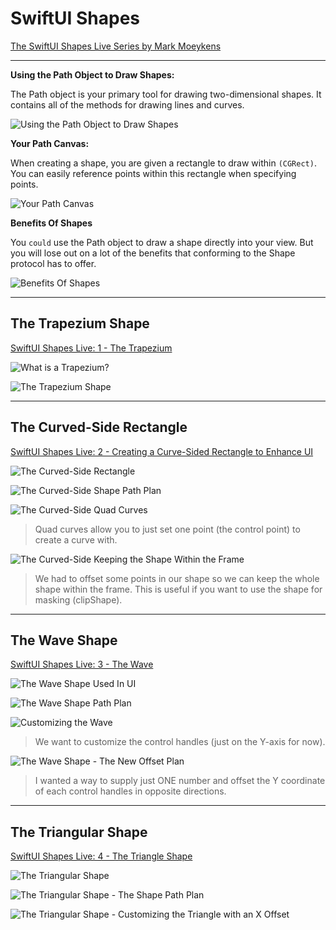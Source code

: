 # SwiftUI Shapes

[ The SwiftUI Shapes Live Series by Mark Moeykens ](https://www.bigmountainstudio.com/courses/shapes)

---

**Using the Path Object to Draw Shapes:**

The Path object is your primary tool for drawing two-dimensional shapes. It contains all of the methods for drawing lines and curves.

![Using the Path Object to Draw Shapes](./UsingThePathObjectToDrawShapes.png "Using the Path Object to Draw Shapes")

**Your Path Canvas:**

When creating a shape, you are given a rectangle to draw within `(CGRect)`. You can easily reference points within this rectangle when specifying points.

![Your Path Canvas](./YourPathCanvas.png "Your Path Canvas")

**Benefits Of Shapes**

You `could` use the Path object to draw a shape directly into your view. But you will lose out on a lot of the benefits that conforming to the Shape protocol has to offer.

![Benefits Of Shapes](./BenefitsOfShapes.png "Benefits Of Shapes")

---

## The Trapezium Shape

[SwiftUI Shapes Live: 1 - The Trapezium](https://www.youtube.com/watch?v=d0Lc5ImoWDQ)

![What is a Trapezium?](./WhatIsATrapezium.png "What is a Trapezium?")

![The Trapezium Shape](./TheTrapeziumShape.png "The Trapezium Shape")

---

## The Curved-Side Rectangle

[SwiftUI Shapes Live: 2 - Creating a Curve-Sided Rectangle to Enhance UI](https://www.youtube.com/watch?v=7_vScyZP6EM)

![The Curved-Side Rectangle](./TheCurvedSideRectangle.png "The Curved-Side Rectangle")

![The Curved-Side Shape Path Plan](./TheCurvedSideShapePathPlan.png "The Curved-Side Shape Path Plan")

![The Curved-Side Quad Curves](./TheCurvedSideQuadCurves.png "The Curved-Side Quad Curves")

> Quad curves allow you to just set one point (the control point) to create a curve with.

![The Curved-Side Keeping the Shape Within the Frame](./TheCurvedSideKeepingTheShapeWithinTheFrame.png "The Curved-Side Keeping the Shape Within the Frame")

> We had to offset some points in our shape so we can keep the whole shape within the frame. This is useful if you want to use the shape for masking (clipShape).

---

## The Wave Shape

[SwiftUI Shapes Live: 3 - The Wave](https://www.youtube.com/watch?v=3ZHxF5Kwcqk)

![The Wave Shape Used In UI](./TheWaveShapeUsedInUI.png "The Wave Shape Used In UI")

![The Wave Shape Path Plan](./TheWaveShapePathPlan.png "The Wave Shape Path Plan")

![Customizing the Wave](./CustomizingTheWave.png "Customizing the Wave")

> We want to customize the control handles (just on the Y-axis for now).

![The Wave Shape - The New Offset Plan](./TheWaveShapeTheNewOffsetPlan.png "The Wave Shape - The New Offset Plan")

> I wanted a way to supply just ONE number and offset the Y coordinate of each control handles in opposite directions.

---

## The Triangular Shape

[SwiftUI Shapes Live: 4 - The Triangle Shape](https://www.youtube.com/watch?v=Bbvoh2mR_mQ)

![The Triangular Shape](./TheTriangularShape.jpg "The Triangular Shape")

![The Triangular Shape - The Shape Path Plan](./TheTriangularShapeTheShapePathPlan.png "The Triangular Shape - The Shape Path Plan")

![The Triangular Shape - Customizing the Triangle with an X Offset](./TheTriangularShapeCustomizingTheTriangleWithAnXOffset.png "The Triangular Shape - Customizing the Triangle with an X Offset")
